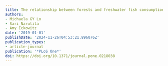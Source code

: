 ```yaml
---
title: The relationship between forests and freshwater fish consumption in rural Nigeria
authors:
- Michaela GY Lo
- Sari Narulita
- Amy Ickowitz
date: '2019-01-01'
publishDate: '2024-11-26T04:53:21.896076Z'
publication_types:
- article-journal
publication: '*PLoS One*'
doi: https://doi.org/10.1371/journal.pone.0218038
---
```


